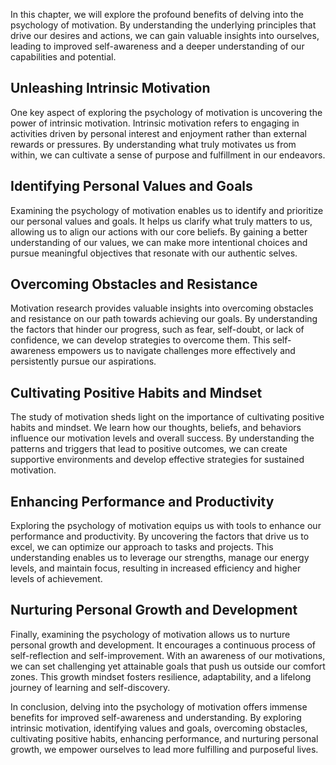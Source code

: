 
In this chapter, we will explore the profound benefits of delving into the psychology of motivation. By understanding the underlying principles that drive our desires and actions, we can gain valuable insights into ourselves, leading to improved self-awareness and a deeper understanding of our capabilities and potential.

Unleashing Intrinsic Motivation
-------------------------------

One key aspect of exploring the psychology of motivation is uncovering the power of intrinsic motivation. Intrinsic motivation refers to engaging in activities driven by personal interest and enjoyment rather than external rewards or pressures. By understanding what truly motivates us from within, we can cultivate a sense of purpose and fulfillment in our endeavors.

Identifying Personal Values and Goals
-------------------------------------

Examining the psychology of motivation enables us to identify and prioritize our personal values and goals. It helps us clarify what truly matters to us, allowing us to align our actions with our core beliefs. By gaining a better understanding of our values, we can make more intentional choices and pursue meaningful objectives that resonate with our authentic selves.

Overcoming Obstacles and Resistance
-----------------------------------

Motivation research provides valuable insights into overcoming obstacles and resistance on our path towards achieving our goals. By understanding the factors that hinder our progress, such as fear, self-doubt, or lack of confidence, we can develop strategies to overcome them. This self-awareness empowers us to navigate challenges more effectively and persistently pursue our aspirations.

Cultivating Positive Habits and Mindset
---------------------------------------

The study of motivation sheds light on the importance of cultivating positive habits and mindset. We learn how our thoughts, beliefs, and behaviors influence our motivation levels and overall success. By understanding the patterns and triggers that lead to positive outcomes, we can create supportive environments and develop effective strategies for sustained motivation.

Enhancing Performance and Productivity
--------------------------------------

Exploring the psychology of motivation equips us with tools to enhance our performance and productivity. By uncovering the factors that drive us to excel, we can optimize our approach to tasks and projects. This understanding enables us to leverage our strengths, manage our energy levels, and maintain focus, resulting in increased efficiency and higher levels of achievement.

Nurturing Personal Growth and Development
-----------------------------------------

Finally, examining the psychology of motivation allows us to nurture personal growth and development. It encourages a continuous process of self-reflection and self-improvement. With an awareness of our motivations, we can set challenging yet attainable goals that push us outside our comfort zones. This growth mindset fosters resilience, adaptability, and a lifelong journey of learning and self-discovery.

In conclusion, delving into the psychology of motivation offers immense benefits for improved self-awareness and understanding. By exploring intrinsic motivation, identifying values and goals, overcoming obstacles, cultivating positive habits, enhancing performance, and nurturing personal growth, we empower ourselves to lead more fulfilling and purposeful lives.
